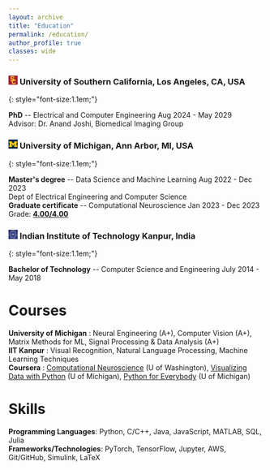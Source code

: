 ```yaml
---
layout: archive
title: "Education"
permalink: /education/
author_profile: true
classes: wide
---
```


### <img src="/images/education/usc.jpg" alt="USC" style="width:1.1em; height:1.1em;"> University of Southern California, Los Angeles, CA, USA
{: style="font-size:1.1em;"}

**PhD** -- Electrical and Computer Engineering
<span class="pull-right">Aug 2024 - May 2029</span>  
Advisor: Dr. Anand Joshi, Biomedical Imaging Group

### <img src="/images/education/michigan.jpg" alt="Michigan" style="width:1.1em; height:1.1em;"> University of Michigan, Ann Arbor, MI, USA
{: style="font-size:1.1em;"}

**Master's degree** --
Data Science and Machine Learning <span class="pull-right">Aug 2022 - Dec 2023</span>  
Dept of Electrical Engineering and Computer Science  
**Graduate certificate** --
Computational Neuroscience <span class="pull-right">Jan 2023 - Dec 2023</span>  
<i class="fas fa-user-graduate small-grey"></i> Grade: [**4.00/4.00**](/files/transcripts/UM_Transcript.pdf)

### <img src="/images/education/iitk.jpg" alt="IITK" style="width:1.1em; height:1.1em;"> Indian Institute of Technology Kanpur, India
{: style="font-size:1.1em;"}

**Bachelor of Technology** --
Computer Science and Engineering <span class="pull-right">July 2014 - May 2018</span>

# Courses
**University of Michigan** : Neural Engineering (A+), Computer Vision (A+),  Matrix Methods for ML, Signal Processing & Data Analysis (A+)
<br>**IIT Kanpur** : Visual Recognition, Natural Language Processing, Machine Learning Techniques
<br>**Coursera** : [Computational Neuroscience](https://coursera.org/share/2113ae69bb547a21873c0d36e8351d89) (U of Washington), [Visualizing Data with Python](https://coursera.org/share/07aa765a41f609997112e81c12e54255) (U of Michigan), [Python for Everybody](https://coursera.org/share/627b0e921e3c6efc633a14a492e4d96d) (U of Michigan)

# Skills
**Programming Languages**: Python, C/C++, Java, JavaScript, MATLAB, SQL, Julia
<br>**Frameworks/Technologies**: PyTorch, TensorFlow, Jupyter, AWS, Git/GitHub, Simulink, LaTeX